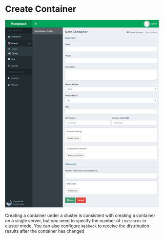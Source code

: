 # Create Container

![Create Container](_media/cluster-create-container.png)

Creating a container under a cluster is consistent with creating a container on a single server, but you need to specify the number of `instances` in cluster mode, You can also configure `Webhook` to receive the distribution results after the container has changed
